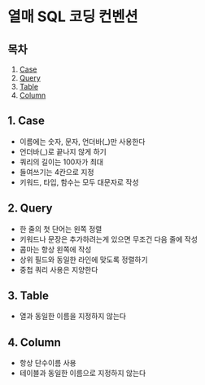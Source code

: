 # 열매 SQL 코딩 컨벤션

## 목차

1. [Case](1.-Case)
2. [Query](2.-Query)
3. [Table](3.-Table)
4. [Column](4.-Column)


## 1. Case
  - 이름에는 숫자, 문자, 언더바(_)만 사용한다
  - 언더바(_)로 끝나지 않게 하기
  - 쿼리의 길이는 100자가 최대
  - 들여쓰기는 4칸으로 지정
  - 키워드, 타입, 함수는 모두 대문자로 작성
 
## 2. Query
  - 한 줄의 첫 단어는 왼쪽 정렬
  - 키워드나 문장은 추가하려는게 있으면 무조건 다음 줄에 작성
  - 콤마는 항상 왼쪽에 작성
  - 상위 필드와 동일한 라인에 맞도록 정렬하기
  - 중첩 쿼리 사용은 지양한다
    
## 3. Table
  - 열과 동일한 이름을 지정하지 않는다
    
## 4. Column
  - 항상 단수이름 사용
  - 테이블과 동일한 이름으로 지정하지 않는다
